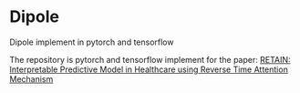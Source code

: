 # Dipole
Dipole implement in pytorch and tensorflow

The repository is pytorch and tensorflow implement for the paper:
[RETAIN: Interpretable Predictive Model in Healthcare using Reverse Time Attention Mechanism](http://papers.nips.cc/paper/6321-retain-an-interpretable-predictive-model-for-healthcare-using-reverse-time-attention-mechanism)
